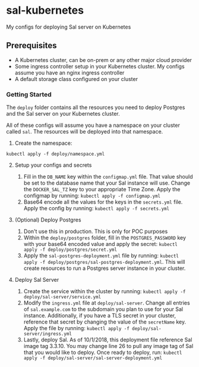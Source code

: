 # sal-kubernetes

My configs for deploying Sal server on Kubernetes

## Prerequisites

* A Kubernetes cluster, can be on-prem or any other major cloud provider
* Some ingress controller setup in your Kubernetes cluster.  My configs assume you have an nginx ingress controller
* A default storage class configured on your cluster

### Getting Started

The `deploy` folder contains all the resources you need to deploy Postgres and the Sal server on your Kubernetes cluster.

All of these configs will assume you have a namespace on your cluster called `sal`.  The resources will be deployed into that namespace.


1. Create the namespace:
```
kubectl apply -f deploy/namespace.yml
```

2. Setup your configs and secrets
    1. Fill in the `DB_NAME` key within the `configmap.yml` file.  That value should be set to the database name that your Sal instance will use.  Change the `DOCKER_SAL_TZ` key to your appropriate Time Zone.  Apply the configmap by running: `kubectl apply -f configmap.yml`
    2. Base64 encode all the values for the keys in the `secrets.yml` file.  Apply the config by running: `kubectl apply -f secrets.yml`

3. (Optional) Deploy Postgres
	1. Don't use this in production. This is only for POC purposes
	2. Within the `deploy/postgres` folder, fill in the `POSTGRES_PASSWORD` key with your base64 encoded value and apply the secret: `kubectl apply -f deploy/postgres/secret.yml`
	3. Apply the `sal-postgres-deployment.yml` file by running: `kubectl apply -f deploy/postgres/sal-postgres-deployment.yml`.  This will create resources to run a Postgres server instance in your cluster.

4. Deploy Sal Server
	1. Create the service within the cluster by running: `kubectl apply -f deploy/sal-server/service.yml`
	2. Modify the `ingress.yml` file at `deploy/sal-server`.  Change all entries of `sal.example.com` to the subdomain you plan to use for your Sal instance.  Additionally, if you have a TLS secret in your cluster, reference that secret by changing the value of the `secretName` key.  Apply the file by running: `kubectl apply -f deploy/sal-server/ingress.yml`
	3. Lastly, deploy Sal.  As of 10/1/2018, this deployment file reference Sal image tag 3.3.10.  You may change line 26 to pull any image tag of Sal that you would like to deploy.  Once ready to deploy, run: `kubectl apply -f deploy/sal-server/sal-server-deployment.yml`  
